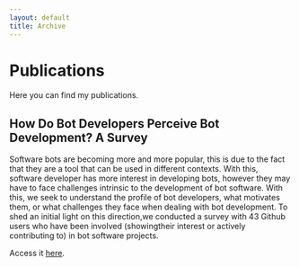 ```yaml
---
layout: default
title: Archive
---
```


# Publications

Here you can find my publications.

## How Do Bot Developers Perceive Bot Development? A Survey
Software bots are becoming more and more popular,  this is due to
the fact that they are a tool that can be used in different contexts.  With this,
software developer has more interest in developing bots, however they may have
to face challenges intrinsic to the development of bot software.  With this, we
seek to understand the profile of bot developers, what motivates them, or what
challenges  they  face  when  dealing  with  bot  development.   To  shed  an  initial
light on this direction,we conducted a survey with 43 Github users who have
been involved (showingtheir interest or actively contributing to) in bot software
projects.

Access it [here](https://sol.sbc.org.br/index.php/washes/article/view/6405).


<!--{% assign postsByYearMonth = site.posts | group_by_exp: "post", "post.date | date: '%B %Y'" %}
{% for yearMonth in postsByYearMonth %}
  <h2>{{ yearMonth.name }}</h2>
  <ul>
    {% for post in yearMonth.items %}
      <li><a href="{{ post.url }}">{{ post.title }}</a></li>
    {% endfor %}
  </ul>
{% endfor %}
-->
